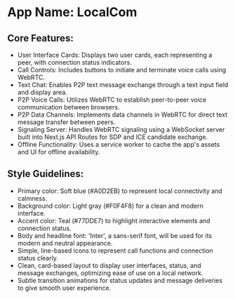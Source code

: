 # **App Name**: LocalCom

## Core Features:

- User Interface Cards: Displays two user cards, each representing a peer, with connection status indicators.
- Call Controls: Includes buttons to initiate and terminate voice calls using WebRTC.
- Text Chat: Enables P2P text message exchange through a text input field and display area.
- P2P Voice Calls: Utilizes WebRTC to establish peer-to-peer voice communication between browsers.
- P2P Data Channels: Implements data channels in WebRTC for direct text message transfer between peers.
- Signaling Server: Handles WebRTC signaling using a WebSocket server built into Next.js API Routes for SDP and ICE candidate exchange.
- Offline Functionality: Uses a service worker to cache the app's assets and UI for offline availability.

## Style Guidelines:

- Primary color: Soft blue (#A0D2EB) to represent local connectivity and calmness.
- Background color: Light gray (#F0F4F8) for a clean and modern interface.
- Accent color: Teal (#77DDE7) to highlight interactive elements and connection status.
- Body and headline font: 'Inter', a sans-serif font, will be used for its modern and neutral appearance.
- Simple, line-based icons to represent call functions and connection status clearly.
- Clean, card-based layout to display user interfaces, status, and message exchanges, optimizing ease of use on a local network.
- Subtle transition animations for status updates and message deliveries to give smooth user experience.